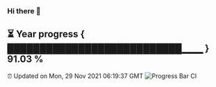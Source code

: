 ### Hi there 👋
⏳ Year progress { ███████████████████████████▁▁▁ } 91.03 %
---
⏰ Updated on Mon, 29 Nov 2021 06:19:37 GMT
![Progress Bar CI](https://github.com/liununu/liununu/workflows/Progress%20Bar%20CI/badge.svg)
